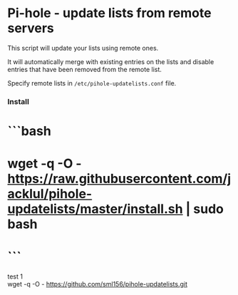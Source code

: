 # Pi-hole - update lists from remote servers

This script will update your lists using remote ones.

It will automatically merge with existing entries on the lists and disable entries that have been removed from the remote list.

Specify remote lists in `/etc/pihole-updatelists.conf` file.

### Install

# ```bash
# wget -q -O - https://raw.githubusercontent.com/jacklul/pihole-updatelists/master/install.sh | sudo bash
# ```  
test 1  
wget -q -O - https://github.com/sml156/pihole-updatelists.git
